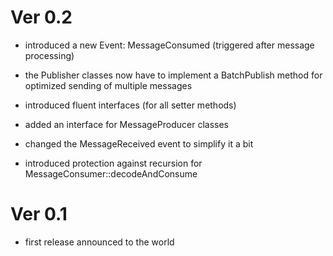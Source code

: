 
# Ver 0.2

* introduced a new Event: MessageConsumed (triggered after message processing)

* the Publisher classes now have to implement a BatchPublish method for optimized sending of multiple messages

* introduced fluent interfaces (for all setter methods)

* added an interface for MessageProducer classes

* changed the MessageReceived event to simplify it a bit

* introduced protection against recursion for MessageConsumer::decodeAndConsume


# Ver 0.1

* first release announced to the world